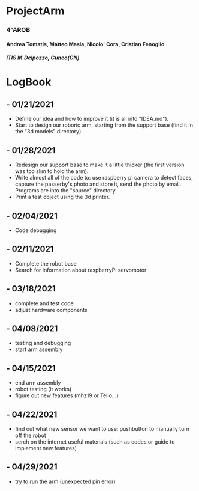 # ProjectArm
### 4^AROB
#### Andrea Tomatis, Matteo Masia, Nicolo' Cora, Cristian Fenoglio
##### ITIS M.Delpozzo, Cuneo(CN)


# LogBook

## - **01/21/2021**
+ Define our idea and how to improve it (it is all into "IDEA.md").
+ Start to design our roboric arm, starting from the support base (find it in the "3d models" directory).

## - **01/28/2021**
+ Redesign our support base to make it a little thicker (the first version was too slim to hold the arm).
+ Write almost all of the code to: use raspberry pi camera to detect faces, capture the passerby's photo and store it, send the photo by email.
  Programs are into the "source" directory.
+ Print a test object using the 3d printer.

## - **02/04/2021**
+ Code debugging

## - **02/11/2021**
+ Complete the robot base
+ Search for information about raspberryPi servomotor

## - **03/18/2021**
+ complete and test code
+ adjust hardware components

## - **04/08/2021**
+ testing and debugging
+ start arm assembly

## - **04/15/2021**
+ end arm assembly
+ robot testing (it works)
+ figure out new features (mhz19 or Tello...)

## - **04/22/2021**
+ find out what new sensor we want to use: pushbutton to manually turn off the robot
+ serch on the internet useful materials (such as codes or guide to implement new features)

## - **04/29/2021**
+ try to run the arm (unexpected pin error)
